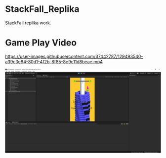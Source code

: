 # StackFall_Replika
StackFall replika work.
# Game Play Video 


https://user-images.githubusercontent.com/37442787/129493540-a39c3e84-80d1-4f2b-8f85-8e9c11d8beae.mp4


![Alt Text](https://github.com/ramazantoy/StackFall_Replika/blob/main/Stack%20Fall%20Replia%20SS.png)
